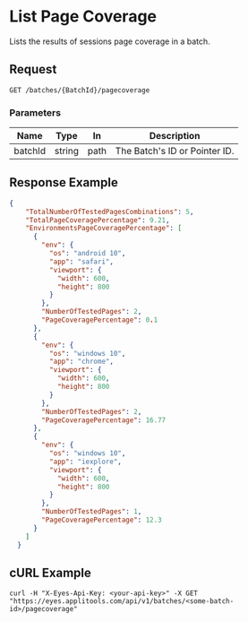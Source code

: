# List Page Coverage 
Lists the results of sessions page coverage in a batch.

## Request
```
GET /batches/{BatchId}/pagecoverage
```
### Parameters

| Name      | Type   | In     | Description
| --------- | ------ | ------ | ------------------
| batchId   | string | path   | The Batch's ID or Pointer ID.



## Response Example
```json
{
    "TotalNumberOfTestedPagesCombinations": 5,
    "TotalPageCoveragePercentage": 9.21,
    "EnvironmentsPageCoveragePercentage": [
      {
        "env": {
          "os": "android 10",
          "app": "safari",
          "viewport": {
            "width": 600,
            "height": 800
          }
        },
        "NumberOfTestedPages": 2,
        "PageCoveragePercentage": 0.1
      },
      {
        "env": {
          "os": "windows 10",
          "app": "chrome",
          "viewport": {
            "width": 600,
            "height": 800
          }
        },
        "NumberOfTestedPages": 2,
        "PageCoveragePercentage": 16.77
      },
      {
        "env": {
          "os": "windows 10",
          "app": "iexplore",
          "viewport": {
            "width": 600,
            "height": 800
          }
        },
        "NumberOfTestedPages": 1,
        "PageCoveragePercentage": 12.3
      }
    ]
  }
```

## cURL Example
```
curl -H "X-Eyes-Api-Key: <your-api-key>" -X GET "https://eyes.applitools.com/api/v1/batches/<some-batch-id>/pagecoverage" 
```